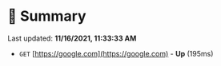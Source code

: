 # 📖 Summary
Last updated: **11/16/2021, 11:33:33 AM**

- `GET` [https://google.com](https://google.com) - **Up** (195ms)
